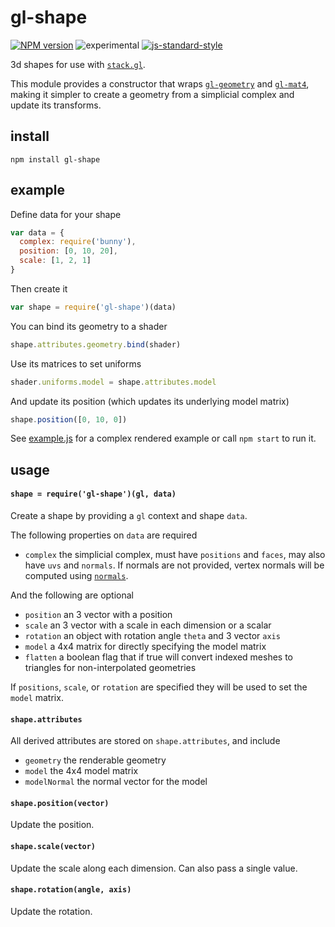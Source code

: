 # gl-shape

[![NPM version][npm-image]][npm-url]
![experimental][experimental-image]
[![js-standard-style][standard-image]][standard-url]

3d shapes for use with [`stack.gl`](http://stack.gl). 

This module provides a constructor that wraps [`gl-geometry`](http://github.com/stackgl/gl-geometry) and [`gl-mat4`](http://github.com/stackgl/gl-mat4), making it simpler to create a geometry from a simplicial complex and update its transforms.

## install

```
npm install gl-shape
```

## example

Define data for your shape

```javascript
var data = {
  complex: require('bunny'),
  position: [0, 10, 20],
  scale: [1, 2, 1]
}
```

Then create it

```javascript
var shape = require('gl-shape')(data)
```

You can bind its geometry to a shader

```javascript
shape.attributes.geometry.bind(shader)
```

Use its matrices to set uniforms

```javascript
shader.uniforms.model = shape.attributes.model
```

And update its position (which updates its underlying model matrix)

```javascript
shape.position([0, 10, 0])
```

See [example.js](example.js) for a complex rendered example or call `npm start` to run it.

## usage

#### `shape = require('gl-shape')(gl, data)`

Create a shape by providing a `gl` context and shape `data`.

The following properties on `data` are required
- `complex` the simplicial complex, must have `positions` and `faces`, may also have `uvs` and `normals`. If normals are not provided, vertex normals will be computed using [`normals`](https://github.com/mikolalysenko/normals).

And the following are optional
- `position` an 3 vector with a position
- `scale` an 3 vector with a scale in each dimension or a scalar
- `rotation` an object with rotation angle `theta` and 3 vector `axis`
- `model` a 4x4 matrix for directly specifying the model matrix
- `flatten` a boolean flag that if true will convert indexed meshes to triangles for non-interpolated geometries

If `positions`, `scale`, or `rotation` are specified they will be used to set the `model` matrix.

#### `shape.attributes`

All derived attributes are stored on `shape.attributes`, and include
- `geometry` the renderable geometry
- `model` the 4x4 model matrix
- `modelNormal` the normal vector for the model

#### `shape.position(vector)`

Update the position.

#### `shape.scale(vector)`

Update the scale along each dimension. Can also pass a single value.

#### `shape.rotation(angle, axis)`

Update the rotation.

[npm-image]: https://img.shields.io/badge/npm-v1.0.0-lightgray.svg?style=flat-square
[npm-url]: https://npmjs.org/package/gl-shape
[standard-image]: https://img.shields.io/badge/code%20style-standard-lightgray.svg?style=flat-square
[standard-url]: https://github.com/feross/standard
[experimental-image]: https://img.shields.io/badge/stability-experimental-lightgray.svg?style=flat-square
